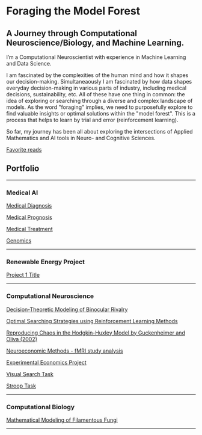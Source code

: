 # Foraging the Model Forest

## A Journey through Computational Neuroscience/Biology, and Machine Learning.

I’m a Computational Neuroscientist with experience in Machine Learning and Data Science.  

I am fascinated by the complexities of the human mind and how it shapes our decision-making. Simultaneaously I am fascinated by how data shapes everyday decision-making in various parts of industry, including medical decisions, sustainability, etc. All of these have one thing in common: 
the idea of exploring or searching through a diverse and complex landscape of models. As the word "foraging" implies, we need to purposefully explore to find valuable insights or optimal solutions within the "model forest". This is a process that helps to learn by trial and error (reinforcement learning).

So far, my journey has been all about exploring the intersections of Applied Mathematics and AI tools in Neuro- and Cognitive Sciences.

<!-- add link to my coursera website -->


[Favorite reads](/favreads.md)


## Portfolio

---

### Medical AI

[Medical Diagnosis](/sample_page)
<!--img src="images/comingsoon.jpeg?raw=true"/ -->


[Medical Prognosis](/sample_page)
<!-- img src="images/comingsoon.jpeg?raw=true"/-->


[Medical Treatment](/sample_page)
<!-- img src="images/comingsoon.jpeg?raw=true"/ -->

[Genomics](/sample_page)

---

### Renewable Energy Project

[Project 1 Title](http://example.com/)

---

### Computational Neuroscience

[Decision-Theoretic Modeling of Binocular Rivalry](/bin_riv.md)
<!--img src="images/comingsoon.jpeg?raw=true"/-->

[Optimal Searching Strategies using Reinforcement Learning Methods](masterthesis.md)
<!--img src="images/comingsoon.jpeg?raw=true"/-->

[Reproducing Chaos in the Hodgkin-Huxley Model by Guckenheimer and Oliva (2002)](/chaos.md)
<!--img src="images/comingsoon.jpeg?raw=true"/-->

[Neuroeconomic Methods - fMRI study analysis](/neuroeconomic_methods.md)
<!--img src="images/comingsoon.jpeg?raw=true"/-->

[Experimental Economics Project](/exp_econ_project.md)
<!--img src="images/comingsoon.jpeg?raw=true"/-->

[Visual Search Task](visualsearch.md)
<!--img src="images/comingsoon.jpeg?raw=true"/-->

[Stroop Task](strooptask.md)
<!--img src="images/comingsoon.jpeg?raw=true"/-->

<!-- add stochastics projects, comp modeling, deep learning, exp economics projects -->
---

### Computational Biology

[Mathematical Modeling of Filamentous Fungi](/fungi.md)



---
